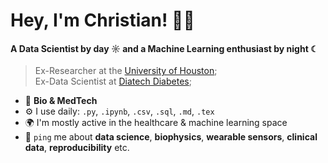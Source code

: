 # Hey, I'm Christian! 👋🏻

#### A Data Scientist by day ☼ and a Machine Learning enthusiast by night ☾

> Ex-Researcher at the [University of Houston](https://cescon.me.uh.edu);  
> Ex-Data Scientist at [Diatech Diabetes](https://diatechdiabetes.com?ref=github-sopechris);  

- 🧬 **Bio & MedTech**  
- ⚙️ I use daily: `.py`, `.ipynb`, `.csv`, `.sql`, `.md`, `.tex`   
- 🌍 I'm mostly active in the healthcare & machine learning space  
- 💬 `ping` me about **data science**, **biophysics**, **wearable sensors**, **clinical data**, **reproducibility** etc.  
